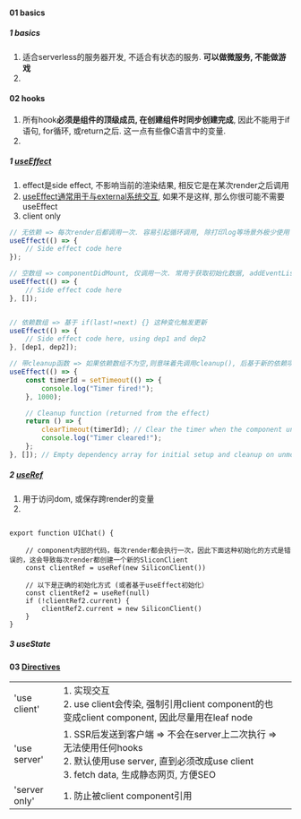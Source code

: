 



#### 01 basics

##### 1 basics

1. 适合serverless的服务器开发, 不适合有状态的服务. **可以做微服务, 不能做游戏**
2. 



#### 02 hooks

1. 所有hook**必须是组件的顶级成员, 在创建组件时同步创建完成**, 因此不能用于if语句, for循环, 或return之后. 这一点有些像C语言中的变量.
2. 



##### 1 [useEffect](https://react.dev/reference/react/useEffect#caveats)

1. effect是side effect, 不影响当前的渲染结果, 相反它是在某次render之后调用
2. [useEffect通常用于与external系统交互](https://react.dev/reference/react/useEffect#connecting-to-an-external-system), 如果不是这样, 那么你很可能不需要useEffect
3. client only

```js
// 无依赖 => 每次render后都调用一次. 容易引起循环调用, 除打印log等场景外极少使用
useEffect(() => {
    // Side effect code here
});

// 空数组 => componentDidMount, 仅调用一次. 常用于获取初始化数据, addEventListener()
useEffect(() => {
    // Side effect code here
}, []);


// 依赖数组 => 基于 if(last!=next) {} 这种变化触发更新
useEffect(() => {
    // Side effect code here, using dep1 and dep2
}, [dep1, dep2]);

// 带cleanup函数 => 如果依赖数组不为空,则意味着先调用cleanup(), 后基于新的依赖项重新setup
useEffect(() => {
    const timerId = setTimeout(() => {
        console.log("Timer fired!");
    }, 1000);

    // Cleanup function (returned from the effect)
    return () => {
        clearTimeout(timerId); // Clear the timer when the component unmounts or effect re-runs
        console.log("Timer cleared!");
    };
}, []); // Empty dependency array for initial setup and cleanup on unmount

```



##### 2 [useRef](https://react.dev/reference/react/useRef)

1. 用于访问dom, 或保存跨render的变量
1. 

```tsx

export function UIChat() {

    // component内部的代码，每次render都会执行一次，因此下面这种初始化的方式是错误的，这会导致每次render都创建一个新的SliconClient
  	const clientRef = useRef(new SiliconClient())
    
    // 以下是正确的初始化方式 (或者基于useEffect初始化）
    const clientRef2 = useRef(null)
    if (!clientRef2.current) {
        clientRef2.current = new SiliconClient()
    }
}
```





##### 3 useState



#### 03 [Directives](https://nextjs.org/docs/app/api-reference/directives/use-cache)



|               |                                                              |      |
| ------------- | ------------------------------------------------------------ | ---- |
| 'use client'  | 1. 实现交互<br />2. use client会传染, 强制引用client component的也变成client component, 因此尽量用在leaf node |      |
| 'use server'  | 1. SSR后发送到客户端 => 不会在server上二次执行 => 无法使用任何hooks<br />2. 默认使用use server, 直到必须改成use client<br />3. fetch data, 生成静态网页, 方便SEO |      |
| 'server only' | 1. 防止被client component引用                                |      |









